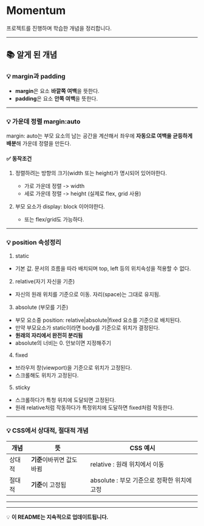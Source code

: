# Momentum

프로젝트를 진행하며 학습한 개념을 정리합니다.

---

## 📚 알게 된 개념

### 💡 margin과 padding

- **margin**은 요소 **바깥쪽 여백**을 뜻한다.
- **padding**은 요소 **안쪽 여백**을 뜻한다.

---

### 💡 가운데 정렬 margin:auto

margin: auto는 부모 요소의 남는 공간을 계산해서 좌우에 **자동으로 여백을 균등하게 배분**해 가운데 정렬을 만든다.

#### ✅ 동작조건

1. 정렬하려는 방향의 크기(width 또는 height)가 명시되어 있어야한다.

   - 가로 가운데 정렬 -> width
   - 세로 가운데 정렬 -> height (실제로 flex, grid 사용)

2. 부모 요소가 display: block 이어야한다.

   - 또는 flex/grid도 가능하다.

---

### 💡 position 속성정리

1. static

- 기본 값. 문서의 흐름을 따라 배치되며 top, left 등의 위치속성을 적용할 수 없다.

2. relative(자기 자신을 기준)

- 자신의 원래 위치를 기준으로 이동. 자리(space)는 그대로 유지됨.

3. absolute (부모를 기준)

- 부모 요소중 position: relative|absolute|fixed 요소를 기준으로 배치된다.
- 만약 부모요소가 static이라면 body를 기준으로 위치가 결정된다.
- **원래의 자리에서 완전히 분리됨**
- absolute의 너비는 0. 안보이면 지정해주기

4. fixed

- 브라우저 창(viewport)을 기준으로 위치가 고정된다.
- 스크롤해도 위치가 고정된다.

5. sticky

- 스크롤하다가 특청 위치에 도달되면 고정된다.
- 원래 relative처럼 작동하다가 특정위치에 도달하면 fixed처럼 작동한다.

---

### 💡 CSS에서 상대적, 절대적 개념

| 개념   | 뜻                         | CSS 예시                                    |
| ------ | -------------------------- | ------------------------------------------- |
| 상대적 | **기준**이바뀌면 값도 바뀜 | relative : 원래 위치에서 이동               |
| 절대적 | **기준**이 고정됨          | absolute : 부모 기준으로 정확한 위치에 고정 |

---

---

💡 **이 README는 지속적으로 업데이트됩니다.**
